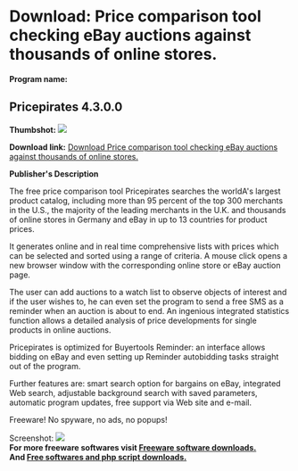 # Download: Price comparison tool checking eBay auctions against thousands of online stores.

**Program name:**

## Pricepirates 4.3.0.0

  
**Thumbshot:** ![](http://www.freewarefiles.com/screenshot/pricepirates_md.gif)   
  
**Download link:** [Download Price comparison tool checking eBay auctions against thousands of online stores.](http://freesoftwares.boysofts.com/Pricepirates_program_18394.html)  
  


**Publisher's Description**  
  


The free price comparison tool Pricepirates searches the worldA's largest product catalog, including more than 95 percent of the top 300 merchants in the U.S., the majority of the leading merchants in the U.K. and thousands of online stores in Germany and eBay in up to 13 countries for product prices.   
  
It generates online and in real time comprehensive lists with prices which can be selected and sorted using a range of criteria. A mouse click opens a new browser window with the corresponding online store or eBay auction page.   
  
The user can add auctions to a watch list to observe objects of interest and if the user wishes to, he can even set the program to send a free SMS as a reminder when an auction is about to end. An ingenious integrated statistics function allows a detailed analysis of price developments for single products in online auctions.   
  
Pricepirates is optimized for Buyertools Reminder: an interface allows bidding on eBay and even setting up Reminder autobidding tasks straight out of the program.   
  
Further features are: smart search option for bargains on eBay, integrated Web search, adjustable background search with saved parameters, automatic program updates, free support via Web site and e-mail.   
  
Freeware! No spyware, no ads, no popups! 

  
  
Screenshot: ![](http://www.freewarefiles.com/screenshot/pricepirates.gif)   
**For more freeware softwares visit [Freeware software downloads.](http://freesoftwares.boysofts.com/)**   
**And [Free softwares and php script downloads.](http://www.boysofts.com/)**
